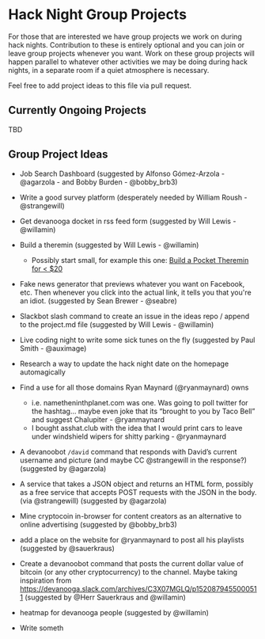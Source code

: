 # Hack Night Group Projects

For those that are interested we have group projects we work on during hack nights. Contribution to these is entirely optional and you can join or leave group projects whenever you want. Work on these group projects will happen parallel to whatever other activities we may be doing during hack nights, in a separate room if a quiet atmosphere is necessary.

Feel free to add project ideas to this file via pull request.

## Currently Ongoing Projects

TBD

## Group Project Ideas

- Job Search Dashboard (suggested by Alfonso Gómez-Arzola - @agarzola - and Bobby Burden - @bobby_brb3)

- Write a good survey platform (desperately needed by William Roush - @strangewill)

- Get devanooga docket in rss feed form (suggested by Will Lewis - @willamin)

- Build a theremin (suggested by Will Lewis - @willamin)
	- Possibly start small, for example this one: [Build a Pocket Theremin for < $20](http://www.popsci.com/diy/article/2008-04/build-pocket-theremin-cheap)
	
- Fake news generator that previews whatever you want on Facebook, etc. Then whenever you click into the actual link, it tells you that you're an idiot. (suggested by Sean Brewer - @seabre)
	
- Slackbot slash command to create an issue in the ideas repo / append to the project.md file (suggested by Will Lewis - @willamin)

- Live coding night to write some sick tunes on the fly (suggested by Paul Smith - @auximage)

- Research a way to update the hack night date on the homepage automagically

- Find a use for all those domains Ryan Maynard (@ryanmaynard) owns
	- i.e. nametheninthplanet.com was one. Was going to poll twitter for the hashtag… maybe even joke that its “brought to you by Taco Bell” and suggest Chalupiter - @ryanmaynard
	- I bought asshat.club with the idea that I would print cars to leave under windshield wipers for shitty parking - @ryanmaynard
- A devanoobot `/david` command that responds with David’s current username and picture (and maybe CC @strangewill in the response?) (suggested by @agarzola)
- A service that takes a JSON object and returns an HTML form, possibly as a free service that accepts POST requests with the JSON in the body. (via @strangewill) (suggested by @agarzola)
- Mine cryptocoin in-browser for content creators as an alternative to online advertising (suggested by @bobby_brb3)
- add a place on the website for @ryanmaynard to post all his playlists (suggested by @sauerkraus)
- Create a devanoobot command that posts the current dollar value of bitcoin (or any other cryptocurrency) to the channel. Maybe taking inspiration from https://devanooga.slack.com/archives/C3X07MGLQ/p1520879455000511 (suggested by @Herr Sauerkraus and @willamin)
- heatmap for devanooga people (suggested by @willamin)
- Write someth